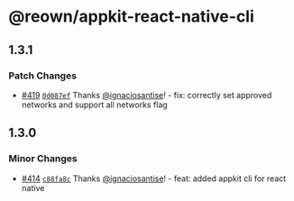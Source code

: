 # @reown/appkit-react-native-cli

## 1.3.1

### Patch Changes

- [#419](https://github.com/reown-com/appkit-react-native/pull/419) [`0d087ef`](https://github.com/reown-com/appkit-react-native/commit/0d087efc6971c0ad9445b565ca51f709f78ac4cf) Thanks [@ignaciosantise](https://github.com/ignaciosantise)! - fix: correctly set approved networks and support all networks flag

## 1.3.0

### Minor Changes

- [#414](https://github.com/reown-com/appkit-react-native/pull/414) [`c88fa8c`](https://github.com/reown-com/appkit-react-native/commit/c88fa8c29d0dcb7cc99392534b62bcb11b41e2cb) Thanks [@ignaciosantise](https://github.com/ignaciosantise)! - feat: added appkit cli for react native
